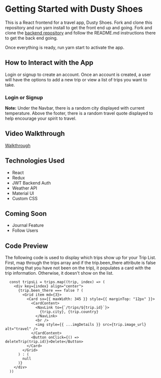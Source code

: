 # Getting Started with Dusty Shoes

This is a React frontend for a travel app, Dusty Shoes. Fork and clone this repository and run yarn install to get the front end up and going. Fork and clone the [backend repository](https://github.com/cmwilson21/dusty-shoes-server) and follow the README.md instructions there to get the back end going.

Once everything is ready, run yarn start to activate the app.

## How to Interact with the App

Login or signup to create an account. Once an account is created, a user will have the options to add a new trip or view a list of trips you want to take.

### Login or Signup

**Note:** Under the Navbar, there is a random city displayed with current temperature.
Above the footer, there is a random travel quote displayed to help encourage your spirit to travel.

## Video Walkthrough

[Walkthrough](https://www.loom.com/share/457d278a07b942cfa2fb1712a5ada185)

## Technologies Used

- React
- Redux
- JWT Backend Auth
- Weather API
- Material UI
- Custom CSS

## Coming Soon

- Journal Feature
- Follow Users

## Code Preview

The following code is used to display which trips show up for your Trip List. First, map through the trips array and if the trip.been_there attribute is false (meaning that you have not been on the trip), it populates a card with the trip information. Otherwise, it doesn't show on the list.

```
  const tripsLi = trips.map((trip, index) => (
    <div key={index} align="center">
      {trip.been_there === false ? (
        <Grid item md={3}>
          <Card sx={{ maxWidth: 345 }} style={{ marginTop: "12px" }}>
            <CardContent>
              <NavLink to={`/trips/${trip.id}`}>
                {trip.city}, {trip.country}
              </NavLink>
              <br />
              <img style={{ ...imgDetails }} src={trip.image_url} alt="travel" />
            </CardContent>
            <Button onClick={() => deleteTrip(trip.id)}>Delete</Button>
          </Card>
        </Grid>
      ) : (
        null
      )}
    </div>
  ))
```
